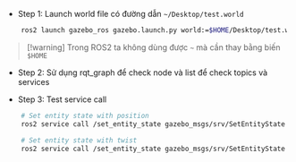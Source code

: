 - Step 1: Launch world file có đường dẫn `~/Desktop/test.world`

```bash
	ros2 launch gazebo_ros gazebo.launch.py world:=$HOME/Desktop/test.world 
```

> [!warning] Trong ROS2 ta không dùng được `~` mà cần thay bằng biến `$HOME`

- Step 2: Sử dụng rqt_graph để check node và list để check topics và services


- Step 3: Test service call

```bash
	# Set entity state with position
	ros2 service call /set_entity_state gazebo_msgs/srv/SetEntityState "{state: {name: 'unit_box', pose: {position: {x: 0.0, y: 0.0, z: 0.0}}}}"
```


```bash
	# Set entity state with twist
	ros2 service call /set_entity_state gazebo_msgs/srv/SetEntityState "{state: {name: 'unit_box', twist: {linear: {x: 12.0, z: 12.0}, angular: {z: 10.0}}}}"
```
